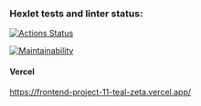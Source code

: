 ### Hexlet tests and linter status:
[![Actions Status](https://github.com/ValentineNam/frontend-project-11/actions/workflows/hexlet-check.yml/badge.svg)](https://github.com/ValentineNam/frontend-project-11/actions)

[![Maintainability](https://qlty.sh/badges/89d0c929-30b8-4007-87bf-7e6ec975f192/maintainability.svg)](https://qlty.sh/gh/ValentineNam/projects/frontend-project-11)

#### Vercel

https://frontend-project-11-teal-zeta.vercel.app/